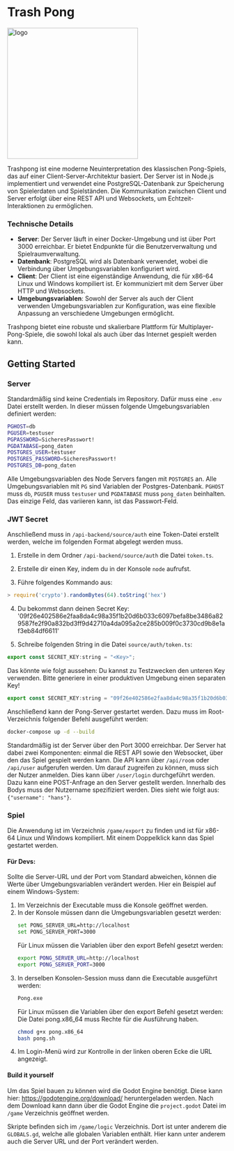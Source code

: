 # Trash Pong
<img src="https://github.com/user-attachments/assets/905f6db1-34cd-4a85-bb24-5580d9cb03b7" alt="logo" width="300"/>

Trashpong ist eine moderne Neuinterpretation des klassischen Pong-Spiels, das auf einer Client-Server-Architektur basiert. Der Server ist in Node.js implementiert und verwendet eine PostgreSQL-Datenbank zur Speicherung von Spielerdaten und Spielständen. Die Kommunikation zwischen Client und Server erfolgt über eine REST API und Websockets, um Echtzeit-Interaktionen zu ermöglichen.

### Technische Details

- **Server**: Der Server läuft in einer Docker-Umgebung und ist über Port 3000 erreichbar. Er bietet Endpunkte für die Benutzerverwaltung und Spielraumverwaltung.
- **Datenbank**: PostgreSQL wird als Datenbank verwendet, wobei die Verbindung über Umgebungsvariablen konfiguriert wird.
- **Client**: Der Client ist eine eigenständige Anwendung, die für x86-64 Linux und Windows kompiliert ist. Er kommuniziert mit dem Server über HTTP und Websockets.
- **Umgebungsvariablen**: Sowohl der Server als auch der Client verwenden Umgebungsvariablen zur Konfiguration, was eine flexible Anpassung an verschiedene Umgebungen ermöglicht.

Trashpong bietet eine robuste und skalierbare Plattform für Multiplayer-Pong-Spiele, die sowohl lokal als auch über das Internet gespielt werden kann.

## Getting Started
### Server

Standardmäßig sind keine Credentials im Repository. Dafür muss eine `.env` Datei erstellt werden.
In dieser müssen folgende Umgebungsvariablen definiert werden:

```bash
PGHOST=db
PGUSER=testuser
PGPASSWORD=SicheresPasswort!
PGDATABASE=pong_daten
POSTGRES_USER=testuser
POSTGRES_PASSWORD=SicheresPasswort!
POSTGRES_DB=pong_daten
```

Alle Umgebungsvariablen des Node Servers fangen mit `POSTGRES` an. Alle Umgebungsvariablen mit `PG` sind Variablen 
der Postgres-Datenbank. `PGHOST` muss `db`, `PGUSER` muss `testuser` und `PGDATABASE` muss `pong_daten` beinhalten.
Das einzige Feld, das variieren kann, ist das Passwort-Feld.


### JWT Secret

Anschließend muss in `/api-backend/source/auth` eine Token-Datei erstellt werden, welche im folgenden Format abgelegt werden muss. 

1. Erstelle in dem Ordner `/api-backend/source/auth` die Datei `token.ts`.

2. Erstelle dir einen Key, indem du in der Konsole `node` aufrufst.

3. Führe folgendes Kommando aus:
```js
> require('crypto').randomBytes(64).toString('hex')
```

4. Du bekommst dann deinen Secret Key:
 '09f26e402586e2faa8da4c98a35f1b20d6b033c6097befa8be3486a829587fe2f90a832bd3ff9d42710a4da095a2ce285b009f0c3730cd9b8e1af3eb84df6611'

5. Schreibe folgenden String in die Datei `source/auth/token.ts`:
```js
export const SECRET_KEY:string = "<Key>";
```
Das könnte wie folgt aussehen:
Du kannst zu Testzwecken den unteren Key verwenden. Bitte generiere in einer produktiven Umgebung einen separaten Key!
```js
export const SECRET_KEY:string = "09f26e402586e2faa8da4c98a35f1b20d6b033c6097befa8be3486a829587fe2f90a832bd3ff9d42710a4da095a2ce285b009f0c3730cd9b8e1af3eb84df6611";
```

Anschließend kann der Pong-Server gestartet werden.
Dazu muss im Root-Verzeichnis folgender Befehl ausgeführt werden:

```bash
docker-compose up -d --build
```

Standardmäßig ist der Server über den Port 3000 erreichbar.
Der Server hat dabei zwei Komponenten: einmal die REST API sowie den Websocket, über den das Spiel gespielt werden kann.
Die API kann über `/api/room` oder `/api/user` aufgerufen werden.
Um darauf zugreifen zu können, muss sich der Nutzer anmelden. Dies kann über `/user/login` durchgeführt werden.
Dazu kann eine POST-Anfrage an den Server gestellt werden. Innerhalb des Bodys muss der Nutzername spezifiziert werden.
Dies sieht wie folgt aus: `{"username": "hans"}`.

### Spiel
Die Anwendung ist im Verzeichnis `/game/export` zu finden und ist für x86-64 Linux und Windows kompiliert.
Mit einem Doppelklick kann das Spiel gestartet werden.

#### Für Devs:
Sollte die Server-URL und der Port vom Standard abweichen, können die Werte über Umgebungsvariablen verändert werden.
Hier ein Beispiel auf einem Windows-System:

1. Im Verzeichnis der Executable muss die Konsole geöffnet werden.
2. In der Konsole müssen dann die Umgebungsvariablen gesetzt werden:
    ```bash
    set PONG_SERVER_URL=http://localhost
    set PONG_SERVER_PORT=3000
    ```
    Für Linux müssen die Variablen über den export Befehl gesetzt werden:
    ```bash
    export PONG_SERVER_URL=http://localhost
    export PONG_SERVER_PORT=3000
    ```
3. In derselben Konsolen-Session muss dann die Executable ausgeführt werden:
    ```bash
    Pong.exe
    ```
    Für Linux müssen die Variablen über den export Befehl gesetzt werden:
    Die Datei pong.x86_64 muss Rechte für die Ausführung haben.
    ```bash
    chmod g+x pong.x86_64
    bash pong.sh
    ```
4. Im Login-Menü wird zur Kontrolle in der linken oberen Ecke die URL angezeigt.

#### Build it yourself
Um das Spiel bauen zu können wird die Godot Engine benötigt. Diese kann hier: https://godotengine.org/download/ heruntergeladen werden.
Nach dem Download kann dann über die Godot Engine die ```project.godot``` Datei im ```/game``` Verzeichnis geöffnet werden. 

Skripte befinden sich im ```/game/logic``` Verzeichnis. Dort ist unter anderem die ```GLOBALS.gd```, welche alle globalen Variablen enthält. Hier kann unter anderem auch die Server URL und der Port verändert werden.

